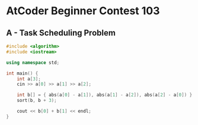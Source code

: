 # AtCoder Beginner Contest 103
## A - Task Scheduling Problem
```cpp
#include <algorithm>
#include <iostream>

using namespace std;

int main() {
    int a[3];
    cin >> a[0] >> a[1] >> a[2];

    int b[] = { abs(a[0] - a[1]), abs(a[1] - a[2]), abs(a[2] - a[0]) };
    sort(b, b + 3);

    cout << b[0] + b[1] << endl;
}
```
